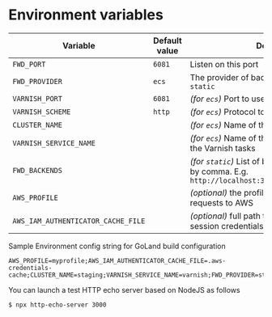 # Environment variables

| Variable | Default value | Description |
|---|---|---|
| `FWD_PORT`                  | `6081` | Listen on this port |
| `FWD_PROVIDER`              | `ecs`  | The provider of backend URLs. Can be `ecs` or `static` |
| `VARNISH_PORT`              | `6081` | *(for `ecs`)* Port to use for backends |
| `VARNISH_SCHEME`            | `http` | *(for `ecs`)* Protocol to use for backends |
| `CLUSTER_NAME`              |        | *(for `ecs`)* Name of the ECS cluster |
| `VARNISH_SERVICE_NAME`      |        | *(for `ecs`)* Name of the ECS service which has the Varnish tasks |
| `FWD_BACKENDS`              |        | *(for `static`)* List of backend URLs separated by comma. E.g. `http://localhost:3000,http://localhost:3001` |
| `AWS_PROFILE`               |        | *(optional)* the profile to use when making requests to AWS |
| `AWS_IAM_AUTHENTICATOR_CACHE_FILE` | | *(optional)* full path to the file where AWS session credentials will be cached |


Sample Environment config string for GoLand build configuration
```shell script
AWS_PROFILE=myprofile;AWS_IAM_AUTHENTICATOR_CACHE_FILE=.aws-credentials-cache;CLUSTER_NAME=staging;VARNISH_SERVICE_NAME=varnish;FWD_PROVIDER=static;FWD_BACKENDS=http://localhost:3000,http://localhost:3001;VARNISH_SCHEME=https;VARNISH_PORT=6081
```

You can launch a test HTTP echo server based on NodeJS as follows
```shell script
$ npx http-echo-server 3000
```

